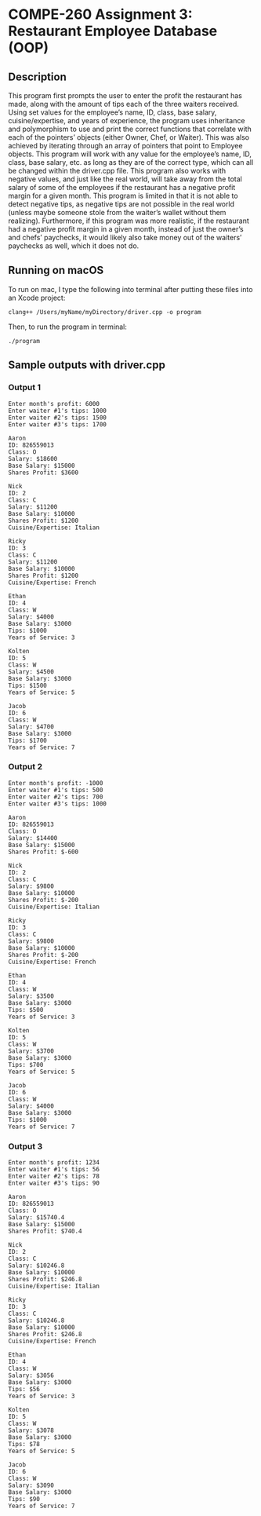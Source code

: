 # COMPE-260 Assignment 3: Restaurant Employee Database (OOP)
## Description
This program first prompts the user to enter the profit the restaurant has made,
along with the amount of tips each of the three waiters received. Using set values for
the employee’s name, ID, class, base salary, cuisine/expertise, and years of experience,
the program uses inheritance and polymorphism to use and print the correct functions
that correlate with each of the pointers’ objects (either Owner, Chef, or Waiter). This was
also achieved by iterating through an array of pointers that point to Employee objects.
This program will work with any value for the employee’s name, ID, class, base salary,
etc. as long as they are of the correct type, which can all be changed within the
driver.cpp file. This program also works with negative values, and just like the real
world, will take away from the total salary of some of the employees if the restaurant
has a negative profit margin for a given month. This program is limited in that it is not
able to detect negative tips, as negative tips are not possible in the real world (unless
maybe someone stole from the waiter’s wallet without them realizing). Furthermore, if
this program was more realistic, if the restaurant had a negative profit margin in a given
month, instead of just the owner’s and chefs’ paychecks, it would likely also take money
out of the waiters’ paychecks as well, which it does not do.
## Running on macOS
To run on mac, I type the following into terminal after putting these files into an Xcode project:
```
clang++ /Users/myName/myDirectory/driver.cpp -o program
```
Then, to run the program in terminal:
```
./program
```
## Sample outputs with driver.cpp
### Output 1
```
Enter month's profit: 6000
Enter waiter #1's tips: 1000
Enter waiter #2's tips: 1500
Enter waiter #3's tips: 1700

Aaron
ID: 826559013
Class: O
Salary: $18600
Base Salary: $15000
Shares Profit: $3600

Nick
ID: 2
Class: C
Salary: $11200
Base Salary: $10000
Shares Profit: $1200
Cuisine/Expertise: Italian

Ricky
ID: 3
Class: C
Salary: $11200
Base Salary: $10000
Shares Profit: $1200
Cuisine/Expertise: French

Ethan
ID: 4
Class: W
Salary: $4000
Base Salary: $3000
Tips: $1000
Years of Service: 3

Kolten
ID: 5
Class: W
Salary: $4500
Base Salary: $3000
Tips: $1500
Years of Service: 5

Jacob
ID: 6
Class: W
Salary: $4700
Base Salary: $3000
Tips: $1700
Years of Service: 7
```
### Output 2
```
Enter month's profit: -1000
Enter waiter #1's tips: 500
Enter waiter #2's tips: 700
Enter waiter #3's tips: 1000

Aaron
ID: 826559013
Class: O
Salary: $14400
Base Salary: $15000
Shares Profit: $-600

Nick
ID: 2
Class: C
Salary: $9800
Base Salary: $10000
Shares Profit: $-200
Cuisine/Expertise: Italian

Ricky
ID: 3
Class: C
Salary: $9800
Base Salary: $10000
Shares Profit: $-200
Cuisine/Expertise: French

Ethan
ID: 4
Class: W
Salary: $3500
Base Salary: $3000
Tips: $500
Years of Service: 3

Kolten
ID: 5
Class: W
Salary: $3700
Base Salary: $3000
Tips: $700
Years of Service: 5

Jacob
ID: 6
Class: W
Salary: $4000
Base Salary: $3000
Tips: $1000
Years of Service: 7
```
### Output 3
```
Enter month's profit: 1234
Enter waiter #1's tips: 56
Enter waiter #2's tips: 78
Enter waiter #3's tips: 90

Aaron
ID: 826559013
Class: O
Salary: $15740.4
Base Salary: $15000
Shares Profit: $740.4

Nick
ID: 2
Class: C
Salary: $10246.8
Base Salary: $10000
Shares Profit: $246.8
Cuisine/Expertise: Italian

Ricky
ID: 3
Class: C
Salary: $10246.8
Base Salary: $10000
Shares Profit: $246.8
Cuisine/Expertise: French

Ethan
ID: 4
Class: W
Salary: $3056
Base Salary: $3000
Tips: $56
Years of Service: 3

Kolten
ID: 5
Class: W
Salary: $3078
Base Salary: $3000
Tips: $78
Years of Service: 5

Jacob
ID: 6
Class: W
Salary: $3090
Base Salary: $3000
Tips: $90
Years of Service: 7
```
